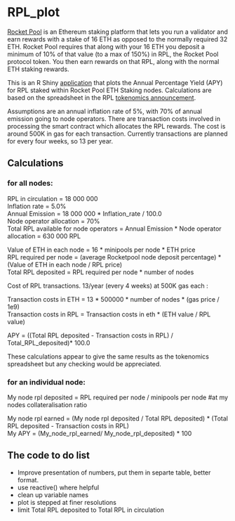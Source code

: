 # RPL_plot
[Rocket Pool](https://medium.com/rocket-pool) is an Ethereum staking platform that lets you run a validator and earn rewards with a stake of 16 ETH as opposed to the normally required 32 ETH. Rocket Pool requires that along with your 16 ETH you deposit a minimum of 10% of that value (to a max of 150%)  in RPL, the Rocket Pool protocol token. You then earn rewards on that RPL, along with the normal ETH staking rewards.

This is an R Shiny [application](https://tommw.shinyapps.io/RPL_apy/) that plots the Annual Percentage Yield (APY) for RPL staked within Rocket Pool ETH Staking nodes. Calculations are based on the spreadsheet in the RPL [tokenomics announcement](https://medium.com/rocket-pool/rocket-pool-staking-protocol-part-3-3029afb57d4c). 

Assumptions are an annual inflation rate of 5%, with 70% of annual emission going to node operators. There are transaction costs involved
in processing the smart contract which allocates the RPL rewards. The cost is around 500K in gas for each transaction. Currently transactions 
are planned for every four weeks, so 13 per year.                
                
## Calculations



### for all nodes:

RPL in circulation = 18 000 000  
Inflation rate = 5.0%    
Annual Emission = 18 000 000 * Inflation_rate / 100.0  
Node operator allocation = 70%             
Total RPL available for node operators = Annual Emission * Node operator allocation = 630 000 RPL 

Value of ETH  in each node = 16 * minipools per node * ETH price  
RPL required per node =  (average Rocketpool node deposit percentage) * (Value of ETH  in each node  / RPL price)  
Total RPL deposited = RPL required per node * number of nodes  
  
Cost of RPL transactions.  13/year (every 4 weeks) at 500K gas each :  

Transaction costs in ETH = 13 * 500000 * number of nodes * (gas price / 1e9)   
Transaction costs in RPL =  Transaction costs in eth * (ETH value / RPL value)  


 APY = ((Total RPL deposited - Transaction costs in RPL) / Total_RPL_deposited)* 100.0  
 
 These calculations appear to give the same results as the tokenomics spreadsheet but any checking would be appreciated.
  
### for an individual  node:

My node rpl deposited = RPL required per node / minipools per node      #at my nodes collateralisation ratio 

My node rpl earned =  (My node rpl deposited / Total RPL deposited) * (Total RPL deposited - Transaction costs in RPL)  
My APY = (My_node_rpl_earned/ My_node_rpl_deposited) * 100



## The code to do list


- Improve presentation of numbers, put them in separte table, better format.
- use reactive() where helpful
- clean up variable names
- plot is stepped at finer resolutions
- limit Total RPL deposited to Total RPL in circulation

